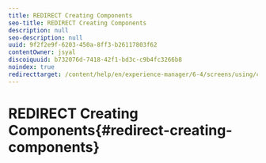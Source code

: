 ```yaml
---
title: REDIRECT Creating Components
seo-title: REDIRECT Creating Components
description: null
seo-description: null
uuid: 9f2f2e9f-6203-450a-8ff3-b26117803f62
contentOwner: jsyal
discoiquuid: b732076d-7418-42f1-bd3c-c9b4fc3266b8
noindex: true
redirecttarget: /content/help/en/experience-manager/6-4/screens/using/creating-components
---
```


# REDIRECT Creating Components{#redirect-creating-components}

